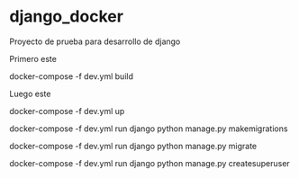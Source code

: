 # django_docker
Proyecto de prueba para desarrollo de django

Primero este

docker-compose -f dev.yml build

Luego este

docker-compose -f dev.yml up

docker-compose -f dev.yml run django python manage.py makemigrations

docker-compose -f dev.yml run django python manage.py migrate

docker-compose -f dev.yml run django python manage.py createsuperuser

